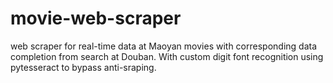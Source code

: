 # movie-web-scraper
web scraper for real-time data at Maoyan movies with corresponding data completion from search at Douban. With custom digit font recognition using pytesseract to bypass anti-sraping. 
